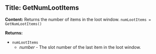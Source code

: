 ## Title: GetNumLootItems

**Content:**
Returns the number of items in the loot window.
`numLootItems = GetNumLootItems()`

**Returns:**
- `numLootItems`
  - *number* - The slot number of the last item in the loot window.
